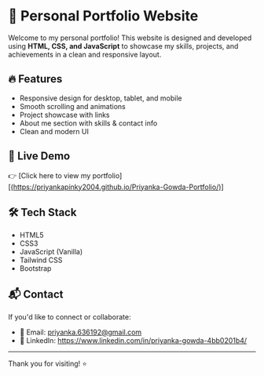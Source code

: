 # 🌟 Personal Portfolio Website

Welcome to my personal portfolio! This website is designed and developed using **HTML, CSS, and JavaScript** to showcase my skills, projects, and achievements in a clean and responsive layout.

## 🔥 Features

- Responsive design for desktop, tablet, and mobile
- Smooth scrolling and animations
- Project showcase with links
- About me section with skills & contact info
- Clean and modern UI

## 🚀 Live Demo

👉 [Click here to view my portfolio]
[[(https://priyankapinky2004.github.io/Priyanka-Gowda-Portfolio/)]](https://priyanka-gowda-portfolio.vercel.app/)

## 🛠️ Tech Stack

- HTML5
- CSS3
- JavaScript (Vanilla)
- Tailwind CSS
- Bootstrap

  
## 📬 Contact

If you'd like to connect or collaborate:

- 📧 Email: priyanka.636192@gmail.com
- 💼 LinkedIn: https://www.linkedin.com/in/priyanka-gowda-4bb0201b4/

---

Thank you for visiting! ⭐

